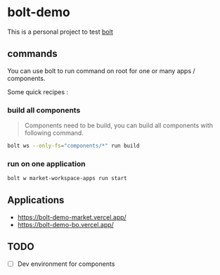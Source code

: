 # bolt-demo

This is a personal project to test [bolt](https://github.com/boltpkg/bolt)

## commands

You can use bolt to run command on root for one or many apps / components.

Some quick recipes :

### build all components

> Components need to be build, you can build all components with following command.

```bash
bolt ws --only-fs="components/*" run build
```

### run on one application

```bash
bolt w market-workspace-apps run start
```

## Applications

- https://bolt-demo-market.vercel.app/
- https://bolt-demo-bo.vercel.app/

## TODO

- [ ] Dev environment for components
